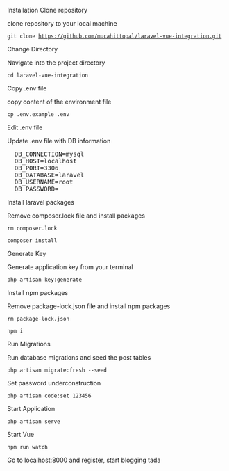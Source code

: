 
Installation
Clone repository

clone repository to your local machine

<code>git clone https://github.com/mucahittopal/laravel-vue-integration.git</code>

Change Directory

Navigate into the project directory

<code>cd laravel-vue-integration</code>

Copy .env file

copy content of the environment file

<code>cp .env.example .env</code>

Edit .env file

Update .env file with DB information

<pre>
  DB_CONNECTION=mysql
  DB_HOST=localhost
  DB_PORT=3306
  DB_DATABASE=laravel
  DB_USERNAME=root
  DB_PASSWORD=
</pre>

Install laravel packages

Remove composer.lock file and install packages

<code>rm composer.lock</code>

<code>composer install</code>

Generate Key

Generate application key from your terminal

<code>php artisan key:generate</code>

Install npm packages

Remove package-lock.json file and install npm packages

<code>rm package-lock.json</code>

<code>npm i</code>

Run Migrations

Run database migrations and seed the post tables

<code>php artisan migrate:fresh --seed</code>

Set password underconstruction

<code>php artisan code:set 123456</code>


Start Application

<code>php artisan serve</code>

Start Vue

<code>npm run watch</code>

Go to localhost:8000 and register, start blogging tada






